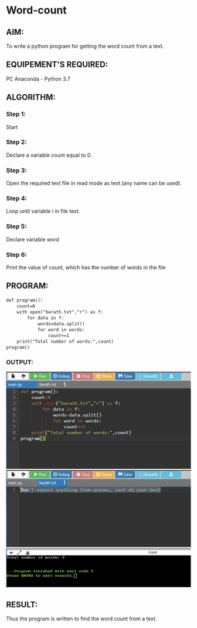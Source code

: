 # Word-count
## AIM:
To write a python program for getting the word count from a text.
## EQUIPEMENT'S REQUIRED: 
PC
Anaconda - Python 3.7
## ALGORITHM: 
### Step 1:
Start
### Step 2: 
 Declare a variable count equal to 0.
### Step 3: 
Open the required text file in read mode as text.(any name can be used).
### Step 4:  
Loop until variable i in file text.
### Step 5: 
Declare variable word
### Step 6: 
Print the value of count, which has the number of words in the file
## PROGRAM:
```
def program():
    count=0
    with open("barath.txt","r") as f:
        for data in f:
            words=data.split()
            for word in words:
                count+=1
    print("Total number of words:",count)
program()
```

### OUTPUT:
![Output](3.JPG)
![Output](1.JPG)
![Output](2.JPG)



## RESULT:
Thus the program is written to find the word count from a text.
